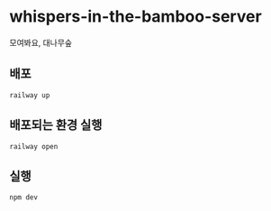 # whispers-in-the-bamboo-server
모여봐요, 대나무숲

## 배포
```shell
railway up
```

## 배포되는 환경 실행
```shell
railway open
```

## 실행
```shell
npm dev
```
